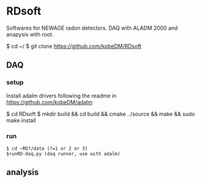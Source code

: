 # RDsoft
Softwares for NEWAGE radon detectors. DAQ with ALADM 2000 and anapysis with root.

$ cd ~/
$ git clone https://github.com/kobeDM/RDsoft


## DAQ
### setup
Install adalm drivers following the readme in 
https://github.com/kobeDM/adalm

$ cd RDsoft
$ mkdir build && cd build && cmake ../source && make && sudo make install

### run
```
$ cd ~RD?/data (?=1 or 2 or 3)
$runRD-daq.py (daq runner, use with adalm) 
```


## analysis

